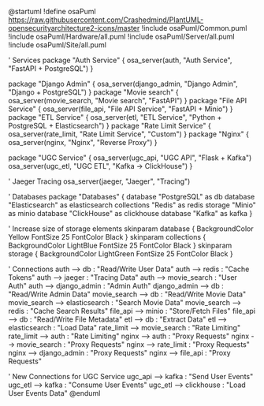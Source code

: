 @startuml
!define osaPuml https://raw.githubusercontent.com/Crashedmind/PlantUML-opensecurityarchitecture2-icons/master
!include osaPuml/Common.puml
!include osaPuml/Hardware/all.puml
!include osaPuml/Server/all.puml
!include osaPuml/Site/all.puml

' Services
package "Auth Service" {
    osa_server(auth, "Auth Service", "FastAPI + PostgreSQL")
}

package "Django Admin" {
    osa_server(django_admin, "Django Admin", "Django + PostgreSQL")
}
package "Movie search" {
    osa_server(movie_search, "Movie search", "FastAPI")
}
package "File API Service" {
    osa_server(file_api, "File API Service", "FastAPI + Minio")
}
package "ETL Service" {
    osa_server(etl, "ETL Service", "Python + PostgreSQL + Elasticsearch")
}
package "Rate Limit Service" {
    osa_server(rate_limit, "Rate Limit Service", "Custom")
}
package "Nginx" {
    osa_server(nginx, "Nginx", "Reverse Proxy")
}

package "UGC Service" {
    osa_server(ugc_api, "UGC API", "Flask + Kafka")
    osa_server(ugc_etl, "UGC ETL", "Kafka -> ClickHouse")
}

' Jaeger Tracing
osa_server(jaeger, "Jaeger", "Tracing")

' Databases
package "Databases" {
    database "PostgreSQL" as db
    database "Elasticsearch" as elasticsearch
    collections "Redis" as redis
    storage "Minio" as minio
    database "ClickHouse" as clickhouse
    database "Kafka" as kafka
}

' Increase size of storage elements
skinparam database {
  BackgroundColor Yellow
  FontSize 25
  FontColor Black
}
skinparam collections {
  BackgroundColor LightBlue
  FontSize 25
  FontColor Black
}
skinparam storage {
  BackgroundColor LightGreen
  FontSize 25
  FontColor Black
}

' Connections
auth --> db : "Read/Write User Data"
auth --> redis : "Cache Tokens"
auth --> jaeger : "Tracing Data"
auth --> movie_search : "User Auth"
auth --> django_admin : "Admin Auth"
django_admin --> db : "Read/Write Admin Data"
movie_search --> db : "Read/Write Movie Data"
movie_search --> elasticsearch : "Search Movie Data"
movie_search --> redis : "Cache Search Results"
file_api --> minio : "Store/Fetch Files"
file_api --> db : "Read/Write File Metadata"
etl --> db : "Extract Data"
etl --> elasticsearch : "Load Data"
rate_limit --> movie_search : "Rate Limiting"
rate_limit --> auth : "Rate Limiting"
nginx --> auth : "Proxy Requests"
nginx --> movie_search : "Proxy Requests"
nginx --> rate_limit : "Proxy Requests"
nginx --> django_admin : "Proxy Requests"
nginx --> file_api : "Proxy Requests"

' New Connections for UGC Service
ugc_api --> kafka : "Send User Events"
ugc_etl --> kafka : "Consume User Events"
ugc_etl --> clickhouse : "Load User Events Data"
@enduml
